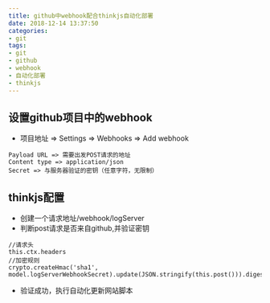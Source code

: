 ```yaml
---
title: github中webhook配合thinkjs自动化部署
date: 2018-12-14 13:37:50
categories:
- git
tags:
- git
- github
- webhook
- 自动化部署
- thinkjs
---
```


## 设置github项目中的webhook
* 项目地址 => Settings => Webhooks => Add webhook
```
Payload URL => 需要出发POST请求的地址
Content type => application/json
Secret => 与服务器验证的密钥（任意字符，无限制）
```

## thinkjs配置
* 创建一个请求地址/webhook/logServer
* 判断post请求是否来自github,并验证密钥
```
//请求头
this.ctx.headers
//加密规则
crypto.createHmac('sha1', model.logServerWebhookSecret).update(JSON.stringify(this.post())).digest().toString('hex')
```
* 验证成功，执行自动化更新网站脚本


